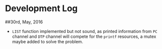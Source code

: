 Development Log
===============

##30rd, May, 2016

  * `LIST` function implemented but not sound, as printed information from `PC` channel and `DTP` channel will compete
   for the `printf` resources, a mutex maybe added to solve the problem.